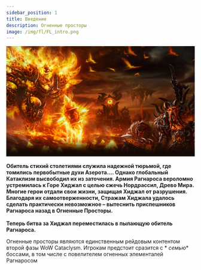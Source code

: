 ```yaml
---
sidebar_position: 1
title: Введение
description: Огненные просторы
image: /img/fl/FL_intro.png
---
```


<div className="text--center">

![wip](/img/fl/FL_intro.png)
</div>

<div className="text--center lore_text">
<b>

Обитель стихий столетиями служила надежной тюрьмой, где томились первобытные духи Азерота…. Однако глобальный Катаклизм
высвободил их из заточения. Армия Рагнароса вероломно устремилась к Горе Хиджал с целью сжечь Нордрассил, Древо Мира.
Многие герои отдали свои жизни, защищая Хиджал от разрушения. Благодаря их самоотверженности, Стражам Хиджала удалось
сделать практически невозможное – вытеснить приспешников Рагнароса назад в Огненные Просторы. <br/><br/> Теперь битва за
Хиджал переместилась в пылающую обитель Рагнароса.

</b>
</div>

Огненные просторы являются единственным рейдовым контентом второй фазы WoW Cataclysm. Игрокам предстоит сразится с *
*семью** боссами, в том числе с повелителем огненных элементалей Рагнаросом